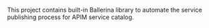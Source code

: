 This project contains built-in Ballerina library to automate the service publishing process for APIM service catalog.
